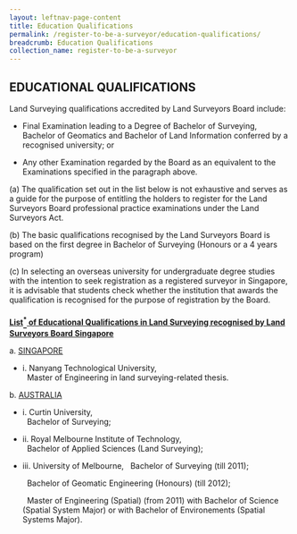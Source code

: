 ```yaml
---
layout: leftnav-page-content
title: Education Qualifications
permalink: /register-to-be-a-surveyor/education-qualifications/
breadcrumb: Education Qualifications
collection_name: register-to-be-a-surveyor
---
```


EDUCATIONAL QUALIFICATIONS
---
<style>
u b sup{
    border-bottom:solid 2px #484848;
    display:inline-block;
    line-height:27px;
}
</style>

Land Surveying qualifications accredited by Land Surveyors Board include:

* Final Examination leading to a Degree of Bachelor of Surveying, Bachelor of Geomatics and Bachelor of Land Information conferred by a recognised university; or

* Any other Examination regarded by the Board as an equivalent to the Examinations specified in the paragraph above.

(a) The qualification set out in the list below is not exhaustive and serves as a guide for the purpose of entitling the holders to register for the Land Surveyors Board professional practice examinations under the Land Surveyors Act.

(b) The basic qualifications recognised by the Land Surveyors Board is based on the first degree in Bachelor of Surveying (Honours or a 4 years program)

(c) In selecting an overseas university for undergraduate degree studies with the intention to seek registration as a registered surveyor in Singapore, it is advisable that students check whether the institution that awards the qualification is recognised for the purpose of registration by the Board.

<u><b>List<sup>*</sup> of Educational Qualifications in Land Surveying recognised by Land Surveyors Board Singapore</b></u>

a. <u>SINGAPORE</u>
   * i. Nanyang Technological University,<br>
        &nbsp; Master of Engineering in land surveying-related thesis.
                
b. <u>AUSTRALIA</u>
   * i. Curtin University,<br>
       &nbsp; Bachelor of Surveying;

   * ii. Royal Melbourne Institute of Technology,<br>
       &nbsp; Bachelor of Applied Sciences (Land Surveying);

   * iii. University of Melbourne,
       &nbsp; Bachelor of Surveying (till 2011);
       
       &nbsp; Bachelor of Geomatic Engineering (Honours) (till 2012);
       
       &nbsp; Master of Engineering (Spatial) (from 2011) with Bachelor of Science (Spatial System Major) or with Bachelor of Environements (Spatial Systems Major).

